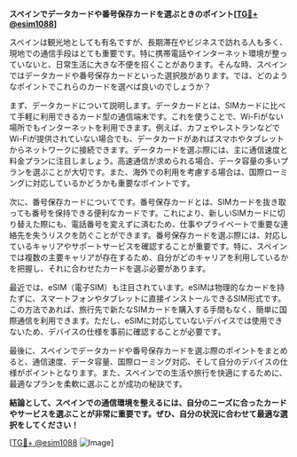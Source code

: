 **スペインでデータカードや番号保存カードを選ぶときのポイント[[TG💪+ @esim1088](https://t.me/s/esim1088)]**

スペインは観光地としても有名ですが、長期滞在やビジネスで訪れる人も多く、現地での通信手段はとても重要です。特に携帯電話やインターネット環境が整っていないと、日常生活に大きな不便を招くことがあります。そんな時、スペインではデータカードや番号保存カードといった選択肢があります。では、どのようなポイントでこれらのカードを選べば良いのでしょうか？

まず、データカードについて説明します。データカードとは、SIMカードに比べて手軽に利用できるカード型の通信端末です。これを使うことで、Wi-Fiがない場所でもインターネットを利用できます。例えば、カフェやレストランなどでWi-Fiが提供されていない場合でも、データカードがあればスマホやタブレットからネットワークに接続できます。データカードを選ぶ際には、主に通信速度と料金プランに注目しましょう。高速通信が求められる場合、データ容量の多いプランを選ぶことが大切です。また、海外での利用を考慮する場合は、国際ローミングに対応しているかどうかも重要なポイントです。

次に、番号保存カードについてです。番号保存カードとは、SIMカードを抜き取っても番号を保持できる便利なカードです。これにより、新しいSIMカードに切り替えた際にも、電話番号を変えずに済むため、仕事やプライベートで重要な連絡先を失うリスクを防ぐことができます。番号保存カードを選ぶ際には、対応しているキャリアやサポートサービスを確認することが重要です。特に、スペインでは複数の主要キャリアが存在するため、自分がどのキャリアを利用しているかを把握し、それに合わせたカードを選ぶ必要があります。

最近では、eSIM（電子SIM）も注目されています。eSIMは物理的なカードを持たずに、スマートフォンやタブレットに直接インストールできるSIM形式です。この方法であれば、旅行先で新たなSIMカードを購入する手間もなく、簡単に国際通信を利用できます。ただし、eSIMに対応していないデバイスでは使用できないため、デバイスの仕様を事前に確認することが必要です。

最後に、スペインでデータカードや番号保存カードを選ぶ際のポイントをまとめると、通信速度、データ容量、国際ローミング対応、そして自分のデバイスの仕様がポイントとなります。また、スペインでの生活や旅行を快適にするために、最適なプランを柔軟に選ぶことが成功の秘訣です。

**結論として、スペインでの通信環境を整えるには、自分のニーズに合ったカードやサービスを選ぶことが非常に重要です。ぜひ、自分の状況に合わせて最適な選択をしてください！**

[[TG💪+ @esim1088](https://t.me/s/esim1088) ![Image](https://i.postimg.cc/Y0z9fWf4/image.png)]